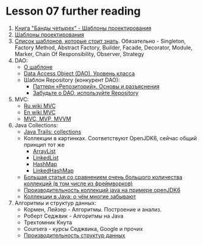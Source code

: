 # Lesson 07 further reading #

1. [Книга "Банды четырех" - Шаблоны проектирования](https://ru.wikipedia.org/wiki/Design_Patterns)
2. [Шаблоны проектирования](https://en.wikipedia.org/wiki/Design_pattern)
3. [Список шаблонов, которые стоит знать](https://en.wikipedia.org/wiki/Software_design_pattern). Обязательно - Singleton, Factory Method, Abstract Factory, Builder, Facade, Decorator, Module, Marker, Chain Of Responsibility, Observer, Strategy
4. DAO: 
    * [О шаблоне](https://en.wikipedia.org/wiki/Data_access_object)
    * [Data Access Object (DAO). Уровень класса](https://habrahabr.ru/post/262243/)
    * Шаблон Repository (конкурент DAO): 
        * [Паттерн «Репозиторий». Основы и разъяснения](https://habrahabr.ru/post/248505/)
        * [Забудьте о DAO, используйте Repository](https://habrahabr.ru/post/263033/)
5. MVC: 
    * [Ru wiki MVC](https://ru.wikipedia.org/wiki/Model-View-Controller)
    * [En wiki MVC](https://en.wikipedia.org/wiki/Model%E2%80%93view%E2%80%93controller)
    * [MVC, MVP, MVVM](https://habrahabr.ru/post/215605/)
6. Java Collections:
    * [Java Trails: collections](https://docs.oracle.com/javase/tutorial/collections/)
    * Коллекции в картинках. Соответствуют OpenJDK6, сейчас общий принцип тот же
        * [ArrayList](https://habrahabr.ru/post/128269)
        * [LinkedList](https://habrahabr.ru/post/127864)
        * [HashMap](https://habrahabr.ru/post/128017)
        * [LinkedHashMap](https://habrahabr.ru/post/129037)
    * [Большая статья со сравнением очень большого количества коллекций (в том числе из фреймворков)](https://habrahabr.ru/company/luxoft/blog/256877/)
    * [Производительность коллекций java на примере openJDK6](https://github.com/benblack86/java-snippets/blob/master/resources/java_collections.pdf)
    * [Коллекции в Java: о чём многие забывают](https://habrahabr.ru/post/267389)
7. Алгоритмы и структур данных:
    * Кормен, Лейзер - Алгоритмы. Построение и анализ.
    * Роберт Седжвик - Алгоритмы на Java
    * Трехтомник Кнута
    * Coursera - курсы Седжвика, Google и прочих
    * [Производительность структур данных](http://bigocheatsheet.com)
